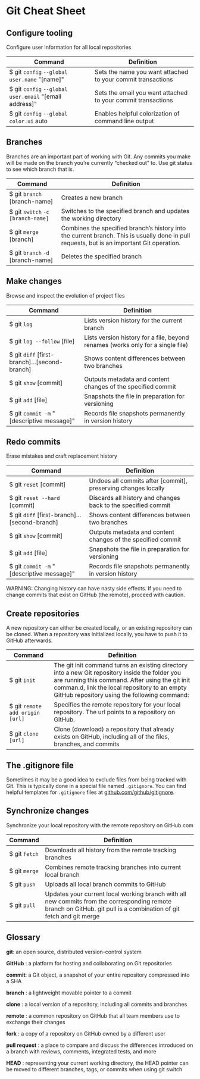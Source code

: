 # Git Cheat Sheet

## Configure tooling

Configure user information for all local repositories

| Command                                            | Definition                                                   |
| -------------------------------------------------- | ------------------------------------------------------------ |
| $ git `config` `--global` `user.name` "[name]"           | Sets the name you want attached to your commit transactions  |
| $ git `config` `--global` `user.email` "[email address]" | Sets the email you want attached to your commit transactions |
| $ git `config` `--global` `color.ui` auto                | Enables helpful colorization of command line output          |

## Branches

Branches are an important part of working with Git. Any commits you make will be made on the branch you’re currently “checked out” to. Use git status to see which branch that is.

| Command                             | Definition                                                                                                                                 |
| ----------------------------------- | ------------------------------------------------------------------------------------------------------------------------------------------ |
| $ git `branch` [branch-name]        | Creates a new branch                                                                                                                       |
| $ git `switch` `-c` `[branch-name]` | Switches to the specified branch and updates the working directory                                                                         |
| $ git `merge` [branch]              | Combines the specified branch’s history into the current branch. This is usually done in pull requests, but is an important Git operation. |
| $ git `branch` `-d` [branch-name]   | Deletes the specified branch                                                                                                               |

## Make changes

Browse and inspect the evolution of project files

| Command                                       | Definition                                                                      |
| --------------------------------------------- | ------------------------------------------------------------------------------- |
| $ git `log`                                   | Lists version history for the current branch                                    |
| $ git `log --follow` [file]                   | Lists version history for a file, beyond renames (works only for a single file) |
| $ git `diff` [first-branch]...[second-branch] | Shows content differences between two branches                                  |
| $ git `show` [commit]                         | Outputs metadata and content changes of the specified commit                    |
| $ git `add` [file]                            | Snapshots the file in preparation for versioning                                |
| $ git `commit -m` "[descriptive message]"     | Records file snapshots permanently in version history                           |

## Redo commits

Erase mistakes and craft replacement history

| Command                                       | Definition                                                    |
| --------------------------------------------- | ------------------------------------------------------------- |
| $ git `reset` [commit]                        | Undoes all commits after [commit], preserving changes locally |
| $ git `reset --hard` [commit]                 | Discards all history and changes back to the specified commit |
| $ git `diff` [first-branch]...[second-branch] | Shows content differences between two branches                |
| $ git `show` [commit]                         | Outputs metadata and content changes of the specified commit  |
| $ git `add` [file]                            | Snapshots the file in preparation for versioning              |
| $ git `commit -m` "[descriptive message]"     | Records file snapshots permanently in version history         |

WARNING: Changing history can have nasty side effects. If you need to change commits that exist on GitHub (the remote), proceed with caution.

## Create repositories

A new repository can either be created locally, or an existing repository can be cloned. When a repository was initialized locally, you have to push it to GitHub afterwards.

| Command                         | Definition                                                                                                                                                                                                                                         |
| ------------------------------- | -------------------------------------------------------------------------------------------------------------------------------------------------------------------------------------------------------------------------------------------------- |
| $ git `init`                    | The git init command turns an existing directory into a new Git repository inside the folder you are running this command. After using the git init comman.d, link the local repository to an empty GitHub repository using the following command: |
| $ git `remote add origin [url]` | Specifies the remote repository for your local repository. The url points to a repository on GitHub.                                                                                                                                               |
| $ git `clone [url]`             | Clone (download) a repository that already exists on GitHub, including all of the files, branches, and commits                                                                                                                                     |

## The .gitignore file

Sometimes it may be a good idea to exclude files from being tracked with Git. This is typically done in a special file named `.gitignore`. You can find helpful templates for `.gitignore` files at [github.com/github/gitignore](github.com/github/gitignore).

## Synchronize changes

Synchronize your local repository with the remote repository on GitHub.com

| Command       | Definition                                                                                                                                                          |
| ------------- | ------------------------------------------------------------------------------------------------------------------------------------------------------------------- |
| $ git `fetch` | Downloads all history from the remote tracking branches                                                                                                             |
| $ git `merge` | Combines remote tracking branches into current local branch                                                                                                         |
| $ git `push`  | Uploads all local branch commits to GitHub                                                                                                                          |
| $ git `pull`  | Updates your current local working branch with all new commits from the corresponding remote branch on GitHub. git pull is a combination of git fetch and git merge |

## Glossary

<docs-callout helpful title="Glossary">

**git**: an open source, distributed version-control system

**GitHub** : a platform for hosting and collaborating on Git repositories

**commit**: a Git object, a snapshot of your entire repository compressed into a SHA

**branch** : a lightweight movable pointer to a commit

**clone** : a local version of a repository, including all commits and branches

**remote** : a common repository on GitHub that all team members use to exchange their changes

**fork** : a copy of a repository on GitHub owned by a different user

**pull request** : a place to compare and discuss the differences introduced on a branch with reviews, comments, integrated tests, and more

**HEAD** : representing your current working directory, the HEAD pointer can be moved to different branches, tags, or commits when using git switch

</docs-callout>

